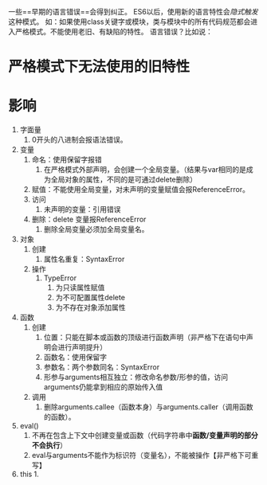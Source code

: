一些==早期的语言错误==会得到纠正。
ES6以后，使用新的语言特性会*隐式触发*这种模式。
	如：如果使用class关键字或模块，类与模块中的所有代码规范都会进入严格模式。不能使用老旧、有缺陷的特性。
		语言错误？比如说：

# 严格模式下无法使用的旧特性
# 影响
1. 字面量
	1. 0开头的八进制会报语法错误。
2. 变量
	1. 命名：使用保留字报错
		1. 在严格模式外部声明，会创建一个全局变量。（结果与var相同的是成为全局对象的属性，不同的是可通过delete删除）
	2. 赋值：不能使用全局变量，对未声明的变量赋值会报ReferenceError。
	3. 访问
		1. 未声明的变量：引用错误
	4. 删除：delete 变量报ReferenceError 
		1. 删除全局变量必须加全局变量名。
3. 对象
	1. 创建
		1. 属性名重复：SyntaxError
	2. 操作
		1. TypeError
			1. 为只读属性赋值
			2. 为不可配置属性delete 
			3. 为不存在对象添加属性
4. 函数
	1. 创建
		1. 位置：只能在脚本或函数的顶级进行函数声明（非严格下在语句中声明会进行声明提升）
		2. 函数名：使用保留字
		3. 参数名：两个参数同名：SyntaxError 
		4. 形参与arguments相互独立：修改命名参数/形参的值，访问arguments仍能拿到相应的原始传入值
	2. 调用
		1. 删除arguments.callee（函数本身）与arguments.caller（调用函数的函数）。
5. eval()
	1. 不再在包含上下文中创建变量或函数（代码字符串中**函数/变量声明的部分不会执行**）
	2. eval与arguments不能作为标识符（变量名），不能被操作【非严格下可重写】
6. this
	1. 


